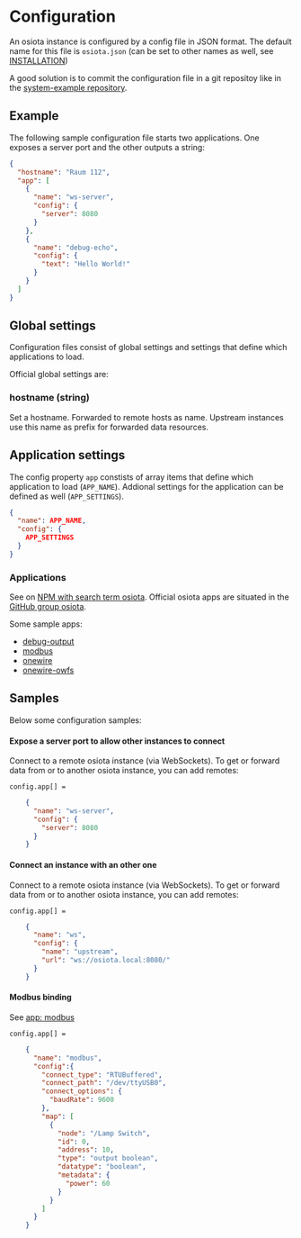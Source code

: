 # Configuration
An osiota instance is configured by a config file in JSON format. The default name for this file is `osiota.json` (can be set to other names as well, see [INSTALLATION](installation.md))

A good solution is to commit the configuration file in a git repositoy like in the [system-example repository](https://github.com/osiota/system-example/).



## Example

The following sample configuration file starts two applications. One exposes a server port and the other outputs a string:

```json
{
  "hostname": "Raum 112",
  "app": [
    {
      "name": "ws-server",
      "config": {
        "server": 8080
      }
    },
    {
      "name": "debug-echo",
      "config": {
        "text": "Hello World!"
      }
    }
  ]
}
```


## Global settings

Configuration files consist of global settings and settings that define which applications to load.

Official global settings are:

### hostname (string)

Set a hostname. Forwarded to remote hosts as name. Upstream instances use this name as prefix for forwarded data resources.

## Application settings

The config property `app` constists of array items that define which application to load (`APP_NAME`). Addional settings for the application can be defined as well (`APP_SETTINGS`).

```json
{
  "name": APP_NAME,
  "config": {
    APP_SETTINGS
  }
}
```

### Applications

See on [NPM with search term osiota](https://www.npmjs.com/search?q=osiota). Official osiota apps are situated in the [GitHub group osiota](https://github.com/osiota/).

Some sample apps:

  * [debug-output](https://github.com/osiota/osiota-app-debug-output/)
  * [modbus](https://github.com/osiota/osiota-app-modbus/)
  * [onewire](https://github.com/osiota/osiota-app-onewire/)
  * [onewire-owfs](https://github.com/osiota/osiota-app-onewire-owfs/)


## Samples

Below some configuration samples:

#### Expose a server port to allow other instances to connect

Connect to a remote osiota instance (via WebSockets). To get or forward data from or to another osiota instance, you can add remotes:

`config.app[] =`

```json
    {
      "name": "ws-server",
      "config": {
        "server": 8080
      }
    }
```

#### Connect an instance with an other one

Connect to a remote osiota instance (via WebSockets). To get or forward data from or to another osiota instance, you can add remotes:

`config.app[] =`

```json
    {
      "name": "ws",
      "config": {
        "name": "upstream",
        "url": "ws://osiota.local:8080/"
      }
    }
```


#### Modbus binding

See [app: modbus](https://github.com/osiota/osiota-app-modbus/#configuration-modbus)

`config.app[] =`

```json
    {
      "name": "modbus",
      "config":{
        "connect_type": "RTUBuffered",
        "connect_path": "/dev/ttyUSB0",
        "connect_options": {
          "baudRate": 9600
        },
        "map": [
          {
            "node": "/Lamp Switch",
            "id": 0,
            "address": 10,
            "type": "output boolean",
            "datatype": "boolean",
            "metadata": {
              "power": 60
            }
          }
        ]
      }
    }
```

